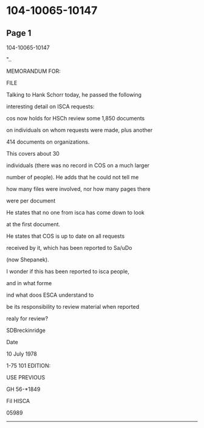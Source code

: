 # 104-10065-10147

## Page 1

104-10065-10147

"..

MEMORANDUM FOR:

FILE

Talking to Hank Schorr today, he passed the following

interesting detail on ISCA requests:

cos now holds for HSCh review some 1,850 documents

on individuals on whom requests were made, plus another

414 documents on organizations.

This covers about 30

individuals (there was no record in COS on a much larger

number of people). He adds that he could not tell me

how many files were involved, nor how many pages there

were per document

He states that no one from isca has come down to look

at the first document.

He states that COS is up to date on all requests

received by it, which has been reported to Sa/uDo

(now Shepanek).

I wonder if this has been reported to isca people,

and in what forme

ind what doos ESCA understand to

be its responsibility to review material when reported

realy for review?

SDBreckinridge

Date

10 July 1978

1-75 101 EDITION:

USE PREVIOUS

GH 56-*1849

Fil HISCA

05989

---

